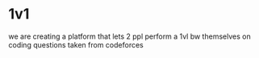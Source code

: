 # 1v1
 we are creating a platform that lets 2 ppl perform a 1vl bw themselves on coding questions taken from codeforces
